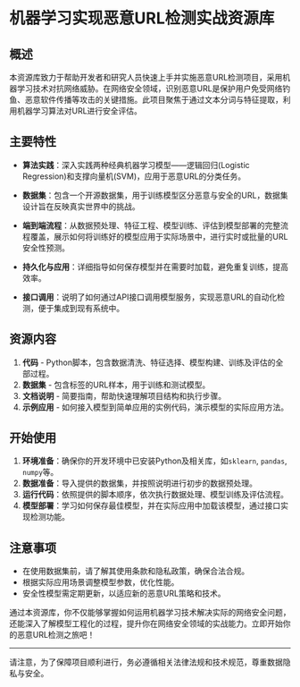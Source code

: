 # 机器学习实现恶意URL检测实战资源库

## 概述

本资源库致力于帮助开发者和研究人员快速上手并实施恶意URL检测项目，采用机器学习技术对抗网络威胁。在网络安全领域，识别恶意URL是保护用户免受网络钓鱼、恶意软件传播等攻击的关键措施。此项目聚焦于通过文本分词与特征提取，利用机器学习算法对URL进行安全评估。

## 主要特性

- **算法实践**：深入实践两种经典机器学习模型——逻辑回归(Logistic Regression)和支撑向量机(SVM)，应用于恶意URL的分类任务。
  
- **数据集**：包含一个开源数据集，用于训练模型区分恶意与安全的URL，数据集设计旨在反映真实世界中的挑战。

- **端到端流程**：从数据预处理、特征工程、模型训练、评估到模型部署的完整流程覆盖，展示如何将训练好的模型应用于实际场景中，进行实时或批量的URL安全性预测。

- **持久化与应用**：详细指导如何保存模型并在需要时加载，避免重复训练，提高效率。

- **接口调用**：说明了如何通过API接口调用模型服务，实现恶意URL的自动化检测，便于集成到现有系统中。

## 资源内容

1. **代码** - Python脚本，包含数据清洗、特征选择、模型构建、训练及评估的全部过程。
2. **数据集** - 包含标签的URL样本，用于训练和测试模型。
3. **文档说明** - 简要指南，帮助快速理解项目结构和执行步骤。
4. **示例应用** - 如何接入模型到简单应用的实例代码，演示模型的实际应用方法。

## 开始使用

1. **环境准备**：确保你的开发环境中已安装Python及相关库，如`sklearn`, `pandas`, `numpy`等。
2. **数据准备**：导入提供的数据集，并按照说明进行初步的数据预处理。
3. **运行代码**：依照提供的脚本顺序，依次执行数据处理、模型训练及评估流程。
4. **模型部署**：学习如何保存最佳模型，并在实际应用中加载该模型，通过接口实现检测功能。

## 注意事项

- 在使用数据集前，请了解其使用条款和隐私政策，确保合法合规。
- 根据实际应用场景调整模型参数，优化性能。
- 安全性模型需定期更新，以适应新的恶意URL策略和技术。

通过本资源库，你不仅能够掌握如何运用机器学习技术解决实际的网络安全问题，还能深入了解模型工程化的过程，提升你在网络安全领域的实战能力。立即开始你的恶意URL检测之旅吧！

--- 

请注意，为了保障项目顺利进行，务必遵循相关法律法规和技术规范，尊重数据隐私与安全。
